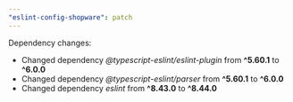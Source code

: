 ```yaml
---
"eslint-config-shopware": patch
---
```


Dependency changes:

- Changed dependency _@typescript-eslint/eslint-plugin_ from **^5.60.1** to **^6.0.0**
- Changed dependency _@typescript-eslint/parser_ from **^5.60.1** to **^6.0.0**
- Changed dependency _eslint_ from **^8.43.0** to **^8.44.0**
